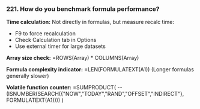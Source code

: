 ### 221. **How do you benchmark formula performance?**

**Time calculation:**
Not directly in formulas, but measure recalc time:

- F9 to force recalculation
- Check Calculation tab in Options
- Use external timer for large datasets

**Array size check:**
=ROWS(Array) * COLUMNS(Array)

**Formula complexity indicator:**
=LEN(FORMULATEXT(A1))
(Longer formulas generally slower)

**Volatile function counter:**
=SUMPRODUCT(
--(ISNUMBER(SEARCH({"NOW","TODAY","RAND","OFFSET","INDIRECT"}, FORMULATEXT(A1))))
)
